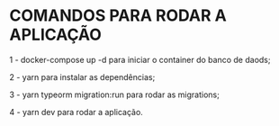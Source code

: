 # COMANDOS PARA RODAR A APLICAÇÃO #

1 - docker-compose up -d para iniciar o container do banco de daods;

2 - yarn para instalar as dependências;

3 - yarn typeorm migration:run para rodar as migrations;

4 - yarn dev para rodar a aplicação.
